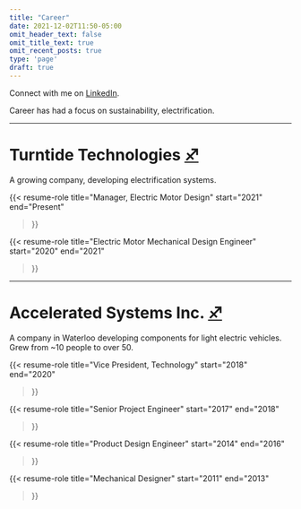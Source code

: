 ```yaml
---
title: "Career"
date: 2021-12-02T11:50-05:00
omit_header_text: false
omit_title_text: true
omit_recent_posts: true
type: 'page'
draft: true
---
```


Connect with me on [LinkedIn](https://www.linkedin.com/in/andrew-flemming/).

Career has had a focus on sustainability, electrification.

---

# Turntide Technologies [♐︎](http://turntide.com)

A growing company, developing electrification systems.

{{< resume-role	
	title="Manager, Electric Motor Design"
	start="2021"
	end="Present"
>}}

{{< resume-role	
	title="Electric Motor Mechanical Design Engineer"
	start="2020"
	end="2021"
>}}

---

# Accelerated Systems Inc. [♐︎](http://acceleratedsystems.com)

A company in Waterloo developing components for light electric vehicles. Grew from ~10 people to over 50.

<!--#### Vice President, Technology #### -->

{{< resume-role	
	title="Vice President, Technology"
	start="2018"
	end="2020"
>}}
<!-- [Ariens]({{< ref "ariens-zero-turn" >}}) -->


{{< resume-role	
	title="Senior Project Engineer"
	start="2017"
	end="2018"
>}}
<!-- [MTD Tractors]({{< ref "mtd-tractors" >}}) -->


{{< resume-role	
	title="Product Design Engineer"
	start="2014"
	end="2016"
>}}
<!-- [Stella eBikes]({{< ref "stella-ebikes" >}}) -->


{{< resume-role	
	title="Mechanical Designer"
	start="2011"
	end="2013"
>}}

<!-- [MTD RZT]({{< ref "mtd-zero-turn" >}}) -->

